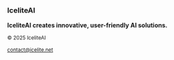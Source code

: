 ### IceliteAI

**IceliteAI creates innovative, user-friendly AI solutions.**

<sup>© 2025 IceliteAI</sup>

<sup>contact@icelite.net</sup>
